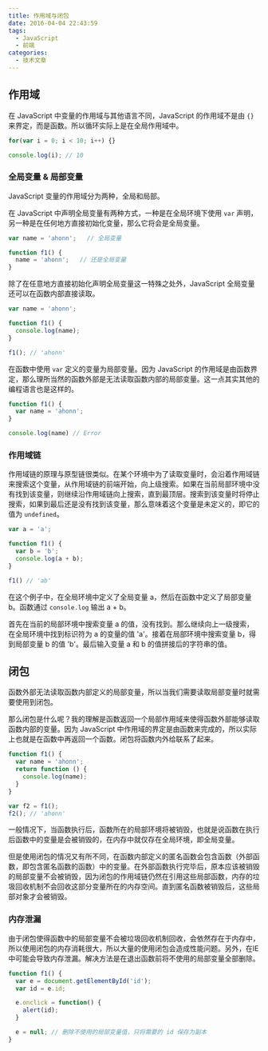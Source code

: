 ```yaml
---
title: 作用域与闭包
date: 2016-04-04 22:43:59
tags: 
  - JavaScript
  - 前端
categories: 
  - 技术文章
---
```


## 作用域
在 JavaScript 中变量的作用域与其他语言不同，JavaScript 的作用域不是由 `{}` 来界定，而是函数。所以循环实际上是在全局作用域中。

``` js
for(var i = 0; i < 10; i++) {}

console.log(i); // 10
```

### 全局变量 & 局部变量
JavaScript 变量的作用域分为两种，全局和局部。

在 JavaScript 中声明全局变量有两种方式，一种是在全局环境下使用 `var` 声明，另一种是在任何地方直接初始化变量，那么它将会是全局变量。

<!--more-->
``` js
var name = 'ahonn';   // 全局变量

function f1() {
  name = 'ahonn';   // 还是全局变量
}
```

除了在任意地方直接初始化声明全局变量这一特殊之处外，JavaScript 全局变量还可以在函数内部直接读取。
``` js
var name = 'ahonn';

function f1() {
  console.log(name);
}

f1(); // 'ahonn'
```

在函数中使用 `var` 定义的变量为局部变量。因为 JavaScript 的作用域是由函数界定，那么理所当然的函数外部是无法读取函数内部的局部变量。这一点其实其他的编程语言也是这样的。

``` js
function f1() {
  var name = 'ahonn';
}

console.log(name) // Error
```


### 作用域链
作用域链的原理与原型链很类似。在某个环境中为了读取变量时，会沿着作用域链来搜索这个变量，从作用域链的前端开始，向上级搜索。如果在当前局部环境中没有找到该变量，则继续沿作用域链向上搜索，直到最顶层。搜索到该变量时将停止搜索，如果到最后还是没有找到该变量，那么意味着这个变量是未定义的，即它的值为 `undefined`。

```js
var a = 'a';

function f1() {
  var b = 'b';
  console.log(a + b);
}

f1() // 'ab'
```

在这个例子中，在全局环境中定义了全局变量 a，然后在函数中定义了局部变量 b。函数通过 `console.log` 输出 a + b。

首先在当前的局部环境中搜索变量 a 的值，没有找到。那么继续向上一级搜索，在全局环境中找到标识符为 a 的变量的值 'a'。接着在局部环境中搜索变量 b，得到局部变量 b 的值 'b'。最后输入变量 a 和 b 的值拼接后的字符串的值。

## 闭包
函数外部无法读取函数内部定义的局部变量，所以当我们需要读取局部变量时就需要使用到闭包。

那么闭包是什么呢？我的理解是函数返回一个局部作用域来使得函数外部能够读取函数内部的变量。因为 JavaScript 中作用域的界定是由函数来完成的，所以实际上也就是在函数中再返回一个函数。闭包将函数内外给联系了起来。

```js
function f1() {
  var name = 'ahonn';
  return function () {
    console.log(name);
  }
}

var f2 = f1();
f2(); // 'ahonn'
```

一般情况下，当函数执行后，函数所在的局部环境将被销毁，也就是说函数在执行后函数中的变量是会被销毁的，在内存中就仅存在全局环境，即全局变量。

但是使用闭包的情况又有所不同，在函数内部定义的匿名函数会包含函数（外部函数，即包含匿名函数的函数）中的变量。在外部函数执行完毕后，原本应该被销毁的局部变量不会被销毁，因为闭包的作用域链仍然在引用这些局部函数，内存的垃圾回收机制不会回收这部分变量所在的内存空间。直到匿名函数被销毁后，这些局部对象才会被销毁。

### 内存泄漏
由于闭包使得函数中的局部变量不会被垃圾回收机制回收，会依然存在于内存中，所以使用闭包的内存消耗很大，所以大量的使用闭包会造成性能问题。另外，在IE中可能会导致内存泄漏。解决方法是在退出函数前将不使用的局部变量全部删除。

```js
function f1() {
  var e = document.getElementById('id');
  var id = e.id;

  e.onclick = function() {
    alert(id);
  }

  e = null; // 删除不使用的局部变量值，只将需要的 id 保存为副本
}
```
